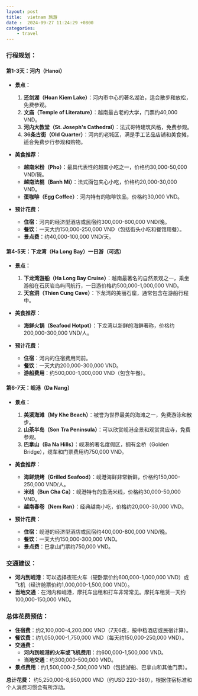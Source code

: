 ```yaml
---
layout: post
title:  vietnam 旅游
date :  2024-09-27 11:24:29 +0800
categories: 
    - travel
---
```


### 行程规划：

#### **第1-3天：河内（Hanoi）**
- **景点：**
  1. **还剑湖（Hoan Kiem Lake）**：河内市中心的著名湖泊，适合散步和放松，免费参观。
  2. **文庙（Temple of Literature）**：越南最古老的大学，门票约40,000 VND。
  3. **河内大教堂（St. Joseph's Cathedral）**：法式哥特建筑风格，免费参观。
  4. **36条古街（Old Quarter）**：河内的老城区，满是手工艺品店铺和美食摊，适合免费步行参观和购物。

- **美食推荐：**
  - **越南米粉（Pho）**：最具代表性的越南小吃之一，价格约30,000-50,000 VND/碗。
  - **越南法棍（Banh Mi）**：法式面包夹心小吃，价格约20,000-30,000 VND。
  - **蛋咖啡（Egg Coffee）**：河内特有的咖啡饮品，价格约30,000 VND。

- **预计花费：**
  - **住宿**：河内的经济型酒店或民宿约300,000-600,000 VND/晚。
  - **餐饮**：一天大约150,000-250,000 VND（包括街头小吃和餐馆用餐）。
  - **景点费**：约40,000-100,000 VND/天。

#### **第4-5天：下龙湾（Ha Long Bay）一日游（可选）**
- **景点：**
  1. **下龙湾游船（Ha Long Bay Cruise）**：越南最著名的自然景观之一，乘坐游船在石灰岩岛屿间航行，一日游价格约500,000-1,000,000 VND。
  2. **天宫洞（Thien Cung Cave）**：下龙湾的美丽石窟，通常包含在游船行程中。

- **美食推荐：**
  - **海鲜火锅（Seafood Hotpot）**：下龙湾以新鲜的海鲜著称，价格约200,000-300,000 VND/人。

- **预计花费：**
  - **住宿**：河内的住宿费用同前。
  - **餐饮**：一天大约200,000-300,000 VND。
  - **游船费用**：约500,000-1,000,000 VND（包含午餐）。

#### **第6-7天：岘港（Da Nang）**
- **景点：**
  1. **美溪海滩（My Khe Beach）**：被誉为世界最美的海滩之一，免费游泳和散步。
  2. **山茶半岛（Son Tra Peninsula）**：可以欣赏岘港全景和观赏灵应寺，免费参观。
  3. **巴拿山（Ba Na Hills）**：岘港的著名度假区，拥有金桥（Golden Bridge），缆车和门票费用约750,000 VND。

- **美食推荐：**
  - **海鲜烧烤（Grilled Seafood）**：岘港海鲜非常新鲜，价格约150,000-250,000 VND/人。
  - **米线（Bun Cha Ca）**：岘港特有的鱼汤米线，价格约30,000-50,000 VND。
  - **越南春卷（Nem Ran）**：经典越南小吃，价格约20,000-30,000 VND。

- **预计花费：**
  - **住宿**：岘港的经济型酒店或民宿约400,000-800,000 VND/晚。
  - **餐饮**：一天大约150,000-300,000 VND。
  - **景点费**：巴拿山门票约750,000 VND。

### 交通建议：
- **河内到岘港**：可以选择夜班火车（硬卧票价约600,000-1,000,000 VND）或飞机（经济舱票价约1,000,000-1,500,000 VND）。
- **当地交通**：在河内和岘港，摩托车出租和打车非常常见。摩托车租赁一天约100,000-150,000 VND。

### 总体花费预估：
- **住宿费**：约2,100,000-4,200,000 VND（7天6夜，按中档酒店或民宿计算）。
- **餐饮费**：约1,050,000-1,750,000 VND（每天约150,000-250,000 VND）。
- **交通费**：
  - **河内到岘港的火车或飞机费用**：约600,000-1,500,000 VND。
  - **当地交通**：约300,000-500,000 VND。
- **景点费用**：约1,500,000-2,500,000 VND（包括游船、巴拿山和其他门票）。

**总计花费：** 约5,250,000-8,950,000 VND（约USD 220-380），根据住宿标准和个人消费习惯会有所浮动。
